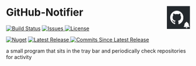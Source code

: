 <h1 align="left">GitHub-Notifier <img src="./Assets/GitHubNotifier.jpg" align="right" width="63px" height="63px"></h1> 


   [![Build Status](https://liorbanai.visualstudio.com/GitHub-Notifier/_apis/build/status/LiorBanai.GitHub-Notifier?branchName=master)](https://liorbanai.visualstudio.com/GitHub-Notifier/_build/latest?definitionId=4&branchName=master)
<a href="https://github.com/LiorBanai/GitHub-Notifier/issues">
    <img src="https://img.shields.io/github/issues/LiorBanai/GitHub-Notifier"  alt="Issues"/>
</a>
<a href="https://github.com/LiorBanai/GitHub-Notifier/blob/master/LICENSE">
    <img src="https://img.shields.io/github/license/LiorBanai/GitHub-Notifier"  alt="License"/>
</a>

   [![Nuget](https://img.shields.io/nuget/v/LiorBanai.GitHubNotifier)](https://www.nuget.org/packages/LiorBanai.GitHubNotifier/)
<a href="https://github.com/LiorBanai/GitHub-Notifier/releases"> 
    <img src="https://img.shields.io/github/v/release/LiorBanai/GitHub-Notifier"  alt="Latest Release"/>
</a> 
 <a href="https://github.com/LiorBanai/GitHub-Notifier/compare/V1.0.1...master">
    <img src="https://img.shields.io/github/commits-since/LiorBanai/GitHub-Notifier/latest"  alt="Commits Since Latest Release"/>
</a>
                                                                                                                           

                                                                                                                               
a small program that sits in the tray bar and periodically check repositories for activity


